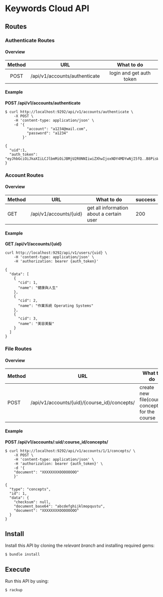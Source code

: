 # Keywords Cloud API

## Routes
### Authenticate Routes

#### Overview

| Method |            URL                |        What to do        |
| :----: | :------------------------:    | :----------------------: |
|  POST  | /api/v1/accounts/authenticate | login and get auth token |

#### Example

**POST /api/v1/accounts/authenticate**
```shell
$ curl http://localhost:9292/api/v1/accounts/authenticate \
	-X POST \
	-H 'content-type: application/json' \
	-d '{
          "account": "a1234@mail.com",
          "password": "a1234"
        }'
```

```
{
  "uid":1,
  "auth_token": "eyJhbGciOiJkaXIiLCJlbmMiOiJBMjU2R0NNIiwiZXhwIjoxNDY4MDYwNjI5fQ..B8PisW3mwnS51goa.Lz87.v_ydEDJ9ypa2kiiUbe"
}
```

### Account Routes
#### Overview

| Method | URL                     | What to do                               | success |
| ------ | ----------------------- | ---------------------------------------- | ------- |
| GET    | /api/v1/accounts/{uid}  | get all information about a certain user | 200     |

#### Example

**GET /api/v1/accounts/{uid}**

```shell
curl http://localhost:9292/api/v1/users/{uid} \
	-H 'content-type: application/json' \
	-H 'authorization: bearer {auth_token}'
```

```
{
  "data": [
    {
      "cid": 1,
      "name": "健康與人生"
    },
    {
      "cid": 2,
      "name": "作業系統 Operating Systems"
    },
    {
      "cid": 3,
      "name": "美容美髮"
    }
  ]
}
```

### File Routes
#### Overview

| Method  | URL                                           | What to do                                     |
| ------  | ----------------------------------------------| ---------------------------------------------- |
| POST    | /api/v1/accounts/{uid}/{course_id}/concepts/  | create new file(course concept) for the course |

#### Example

**POST /api/v1/accounts/:uid/:course_id/concepts/**

```shell
$ curl http://localhost:9292/api/v1/accounts/1/1/concepts/ \
 	-X POST \
	-H 'content-type: application/json' \
	-H 'authorization: bearer {auth_token}' \
	-d '{
    "document": "XXXXXXXXOOOOOOOO"
	}'
```

```
{
  "type": "concepts",
  "id": 1,
  "data": {
    "checksum": null,
    "document_base64": "abcdefghijklmopqustu",
    "document": "XXXXXXXXOOOOOOOO"
  }
}
```

## Install

Install this API by cloning the *relevant branch* and installing required gems:
```
$ bundle install
```

## Execute

Run this API by using:

```
$ rackup
```
